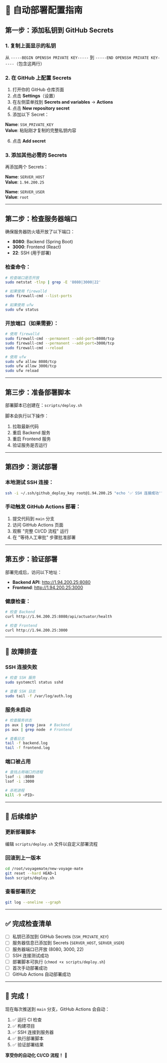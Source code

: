 # 🚀 自动部署配置指南

## 第一步：添加私钥到 GitHub Secrets

### 1. 复制上面显示的私钥

从 `-----BEGIN OPENSSH PRIVATE KEY-----` 到 `-----END OPENSSH PRIVATE KEY-----`（包含这两行）

### 2. 在 GitHub 上配置 Secrets

1. 打开你的 GitHub 仓库页面
2. 点击 **Settings**（设置）
3. 在左侧菜单找到 **Secrets and variables** → **Actions**
4. 点击 **New repository secret**
5. 添加以下 Secret：

**Name**: `SSH_PRIVATE_KEY`  
**Value**: 粘贴刚才复制的完整私钥内容

6. 点击 **Add secret**

### 3. 添加其他必需的 Secrets

再添加两个 Secrets：

**Name**: `SERVER_HOST`  
**Value**: `1.94.200.25`

**Name**: `SERVER_USER`  
**Value**: `root`

---

## 第二步：检查服务器端口

确保服务器防火墙开放了以下端口：

- **8080**: Backend (Spring Boot)
- **3000**: Frontend (React)
- **22**: SSH (用于部署)

### 检查命令：

```bash
# 检查端口是否开放
sudo netstat -tlnp | grep -E '8080|3000|22'

# 如果使用 firewalld
sudo firewall-cmd --list-ports

# 如果使用 ufw
sudo ufw status
```

### 开放端口（如果需要）：

```bash
# 使用 firewalld
sudo firewall-cmd --permanent --add-port=8080/tcp
sudo firewall-cmd --permanent --add-port=3000/tcp
sudo firewall-cmd --reload

# 使用 ufw
sudo ufw allow 8080/tcp
sudo ufw allow 3000/tcp
sudo ufw reload
```

---

## 第三步：准备部署脚本

部署脚本已创建在：`scripts/deploy.sh`

脚本会执行以下操作：
1. 拉取最新代码
2. 重启 Backend 服务
3. 重启 Frontend 服务
4. 验证服务是否运行

---

## 第四步：测试部署

### 本地测试 SSH 连接：

```bash
ssh -i ~/.ssh/github_deploy_key root@1.94.200.25 "echo '✅ SSH 连接成功'"
```

### 手动触发 GitHub Actions 部署：

1. 提交代码到 `main` 分支
2. 访问 GitHub Actions 页面
3. 观察 "完整 CI/CD 流程" 运行
4. 在 "等待人工审批" 步骤批准部署

---

## 第五步：验证部署

部署完成后，访问以下地址：

- **Backend API**: http://1.94.200.25:8080
- **Frontend**: http://1.94.200.25:3000

### 健康检查：

```bash
# 检查 Backend
curl http://1.94.200.25:8080/api/actuator/health

# 检查 Frontend
curl http://1.94.200.25:3000
```

---

## 🔧 故障排查

### SSH 连接失败

```bash
# 检查 SSH 服务
sudo systemctl status sshd

# 查看 SSH 日志
sudo tail -f /var/log/auth.log
```

### 服务未启动

```bash
# 检查服务状态
ps aux | grep java  # Backend
ps aux | grep node  # Frontend

# 查看日志
tail -f backend.log
tail -f frontend.log
```

### 端口被占用

```bash
# 查找占用端口的进程
lsof -i :8080
lsof -i :3000

# 杀死进程
kill -9 <PID>
```

---

## 📝 后续维护

### 更新部署脚本

编辑 `scripts/deploy.sh` 文件以自定义部署流程

### 回滚到上一版本

```bash
cd /root/voyagemate/new-voyage-mate
git reset --hard HEAD~1
bash scripts/deploy.sh
```

### 查看部署历史

```bash
git log --oneline --graph
```

---

## ✅ 完成检查清单

- [ ] 私钥已添加到 GitHub Secrets (`SSH_PRIVATE_KEY`)
- [ ] 服务器信息已添加到 Secrets (`SERVER_HOST`, `SERVER_USER`)
- [ ] 服务器端口已开放 (8080, 3000, 22)
- [ ] SSH 连接测试成功
- [ ] 部署脚本可执行 (`chmod +x scripts/deploy.sh`)
- [ ] 首次手动部署成功
- [ ] GitHub Actions 自动部署成功

---

## 🎉 完成！

现在每次推送到 `main` 分支，GitHub Actions 会自动：

1. ✅ 运行 CI 检查
2. ✅ 构建项目
3. ✅ SSH 连接到服务器
4. ✅ 执行部署脚本
5. ✅ 验证部署结果

**享受你的自动化 CI/CD 流程！** 🚀

